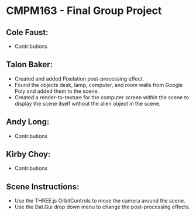 # CMPM163 - Final Group Project

## Cole Faust:
* Contributions

## Talon Baker:
* Created and added Pixelation post-processing effect.
* Found the objects desk, lamp, computer, and room walls from Google Poly and added them to the scene.
* Created a render-to-texture for the computer screen within the scene to display the scene itself without the alien object in the scene.


## Andy Long:
* Contributions

## Kirby Choy:
* Contributions

## Scene Instructions:
* Use the THREE.js OrbitControls to move the camera around the scene.
* Use the Dat.Gui drop down menu to change the post-processing effects.
